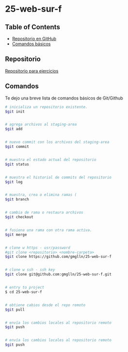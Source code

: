 # 25-web-sur-f
## Table of Contents

* [Repositorio en GitHub](#repositorio)
* [Comandos básicos](#comandos)


## Repositorio
[Repositorio para ejercicios ](https://github.com/gmglln/25-web-sur-f)


## Comandos

Te dejo una breve lista de comandos básicos de Git/Github

``` bash
# inicializa un repositorio existente.
$git init 


# agrega archivos al staging-area
$git add 


# nuevo commit con los archivos del staging-area
$git commit 


# muestra el estado actual del repositorio
$git status


# muestra el historial de commits del repositorio
$git log


# muestra, crea o elimina ramas (
$git branch


# cambia de rama o restaura archivos
$git checkout


# fusiona una rama con otra rama activa.
$git merge


# clone w https - usr/password
#git clone <repositorio> <nombre-carpeta>
$git clone https://github.com/gmglln/25-web-sur-f


# clone w ssh - ssh key
$git clone git@github.com:gmglln/25-web-sur-f.git


# entry to project
$ cd 25-web-sur-f


# obtiene cabios desde el repo remoto
$git pull


# envía los cambios locales al repositorio remoto
$git push


# envía los cambios locales al repositorio remoto
$git push

```